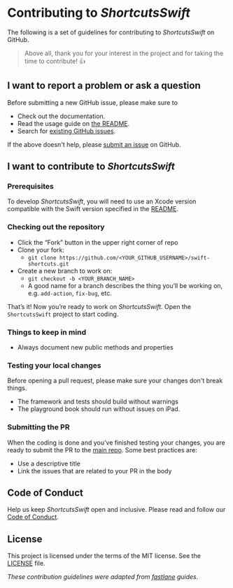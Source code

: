 # Contributing to _ShortcutsSwift_

The following is a set of guidelines for contributing to _ShortcutsSwift_ on GitHub.

> Above all, thank you for your interest in the project and for taking the time to contribute! 👍

## I want to report a problem or ask a question

Before submitting a new GitHub issue, please make sure to

- Check out the documentation.
- Read the usage guide on [the README](https://github.com/a2/shortcuts-swift).
- Search for [existing GitHub issues](https://github.com/a2/shortcuts-swift/issues).

If the above doesn't help, please [submit an issue](https://github.com/a2/shortcuts-swift/issues) on GitHub.

## I want to contribute to _ShortcutsSwift_

### Prerequisites

To develop _ShortcutsSwift_, you will need to use an Xcode version compatible with the Swift version specified in the [README](https://github.com/a2/swift-shortcuts/#requirements).

### Checking out the repository

- Click the “Fork” button in the upper right corner of repo
- Clone your fork:
    - `git clone https://github.com/<YOUR_GITHUB_USERNAME>/swift-shortcuts.git`
- Create a new branch to work on:
    - `git checkout -b <YOUR_BRANCH_NAME>`
    - A good name for a branch describes the thing you’ll be working on, e.g. `add-action`, `fix-bug`, etc.

That’s it! Now you’re ready to work on _ShortcutsSwift_. Open the `ShortcutsSwift` project to start coding.

### Things to keep in mind

- Always document new public methods and properties

### Testing your local changes

Before opening a pull request, please make sure your changes don't break things.

- The framework and tests should build without warnings
- The playground book should run without issues on iPad.

### Submitting the PR

When the coding is done and you’ve finished testing your changes, you are ready to submit the PR to the [main repo](https://github.com/a2/shortcuts-swift). Some best practices are:

- Use a descriptive title
- Link the issues that are related to your PR in the body

## Code of Conduct

Help us keep _ShortcutsSwift_ open and inclusive. Please read and follow our [Code of Conduct](CODE_OF_CONDUCT.md).

## License

This project is licensed under the terms of the MIT license. See the [LICENSE](LICENSE) file.

_These contribution guidelines were adapted from [_fastlane_](https://github.com/fastlane/fastlane) guides._
